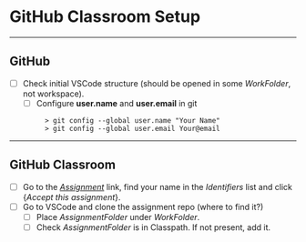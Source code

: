 # GitHub Classroom Setup

---
## GitHub
- [ ] Check initial VSCode structure (should be opened in some *WorkFolder*, not  workspace).
	- [ ] Configure **user.name** and **user.email** in git
       ```
         > git config --global user.name "Your Name"
         > git config --global user.email Your@email
         ```
---
## GitHub Classroom
- [ ] Go to the [*Assignment*](https://classroom.github.com/a/BbCcMPr6)  link, find your name in the *Identifiers* list and click {*Accept this assignment*}.
- [ ] Go to VSCode and clone the assignment repo (where to find it?)
	- [ ] Place *AssignmentFolder* under *WorkFolder*.
	- [ ] Check *AssignmentFolder* is in Classpath. If not present, add it.
